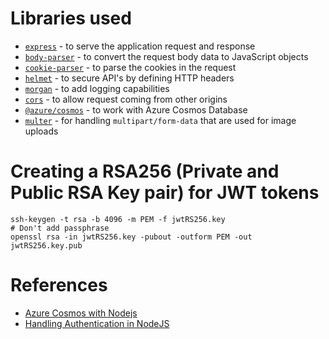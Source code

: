# Libraries used

- [`express`](https://www.npmjs.com/package/express) - to serve the application request and response
- [`body-parser`](https://www.npmjs.com/package/body-parser) - to convert the request body data to JavaScript objects
- [`cookie-parser`](https://www.npmjs.com/package/cookie-parser) - to parse the cookies in the request
- [`helmet`](https://www.npmjs.com/package/helmet) - to secure API's by defining HTTP headers
- [`morgan`](https://www.npmjs.com/package/morgan) - to add logging capabilities
- [`cors`](https://www.npmjs.com/package/cors) - to allow request coming from other origins
- [`@azure/cosmos`](https://www.npmjs.com/package/@azure/cosmos) - to work with Azure Cosmos Database
- [`multer`](https://www.npmjs.com/package/multer) - for handling `multipart/form-data` that are used for image uploads

# Creating a RSA256 (Private and Public RSA Key pair) for JWT tokens

```
ssh-keygen -t rsa -b 4096 -m PEM -f jwtRS256.key
# Don't add passphrase
openssl rsa -in jwtRS256.key -pubout -outform PEM -out jwtRS256.key.pub
```

# References

- [Azure Cosmos with Nodejs](https://docs.microsoft.com/en-us/azure/cosmos-db/sql-api-nodejs-application)
- [Handling Authentication in NodeJS](https://codeburst.io/handling-authentication-in-nodejs-express-with-passport-part-3-authentication-and-authorization-8e07d819a113)

